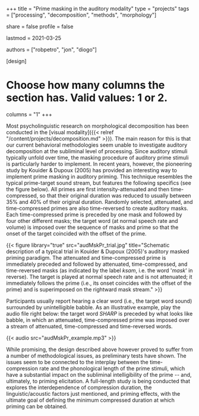 +++
title = "Prime masking in the auditory modality"
type = "projects"
tags = ["processing", "decomposition", "methods", "morphology"]

share = false
profile = false

lastmod = 2021-03-25

authors = ["robpetro", "jon", "diogo"]

[design]
  # Choose how many columns the section has. Valid values: 1 or 2.
  columns = "1"
+++

Most psycholinguistic research on morphological decomposition has been conducted in the [visual modality]({{< relref "/content/projects/decomposition.md" >}}). The main reason for this is that our current behavioral methodologies seem unable to investigate auditory decomposition at the subliminal level of processing. Since auditory stimuli typically unfold over time, the masking procedure of auditory prime stimuli is particularly harder to implement. In recent years, however, the pioneering study by Kouider & Dupoux (2005) has provided an interesting way to implement prime masking in auditory priming. This technique resembles the typical prime-target sound stream, but features the following specifics (see the figure below). All primes are first intensity-attenuated and then time-compressed, so that their original duration was reduced to usually between 35\% and 40\% of their original duration. Randomly selected, attenuated, and time-compressed primes are also time-reversed to create auditory masks. Each time-compressed prime is preceded by one mask and followed by four other different masks; the target word (at normal speech rate and volume) is imposed over the sequence of masks and prime so that the onset of the target coincided with the offset of the prime. 

{{< figure library="true" src="audMskPr_trial.jpg" title="Schematic description of a typical trial in Kouider & Dupoux (2005)'s auditory masked priming paradigm. The attenuated and time-compressed prime is immediately preceded and followed by attenuated, time-compressed, and time-reversed masks (as indicated by the label _ksam_, i.e. the word '_mask_' in reverse). The target is played at normal speech rate and is not attenuated; it immediately follows the prime (i.e., its onset coincides with the offset of the prime) and is superimposed on the rightward mask stream." >}}

Participants usually report hearing a clear word (i.e., the target word sound) surrounded by unintelligible babble. As an illustrative example, play the audio file right below: the target word _SHARP_ is preceded by what looks like babble, in which an attenuated, time-compressed prime was imposed over a stream of attenuated, time-compressed and time-reversed words.

{{< audio src="audMskPr_example.mp3" >}}

While promising, the design described above however proved to suffer from a number of methodological issues, as preliminary tests have shown. The issues seem to be connected to the interplay between the time-compression rate and the phonological length of the prime stimuli, which have a substantial impact on the subliminal intelligibility of the prime -- and, ultimately, to priming elicitation. A full-length study is being conducted that explores the interdependence of compression duration, the linguistic/acoustic factors just mentioned, and priming effects, with the ultimate goal of defining the minimum compressed duration at which priming can be obtained. 


